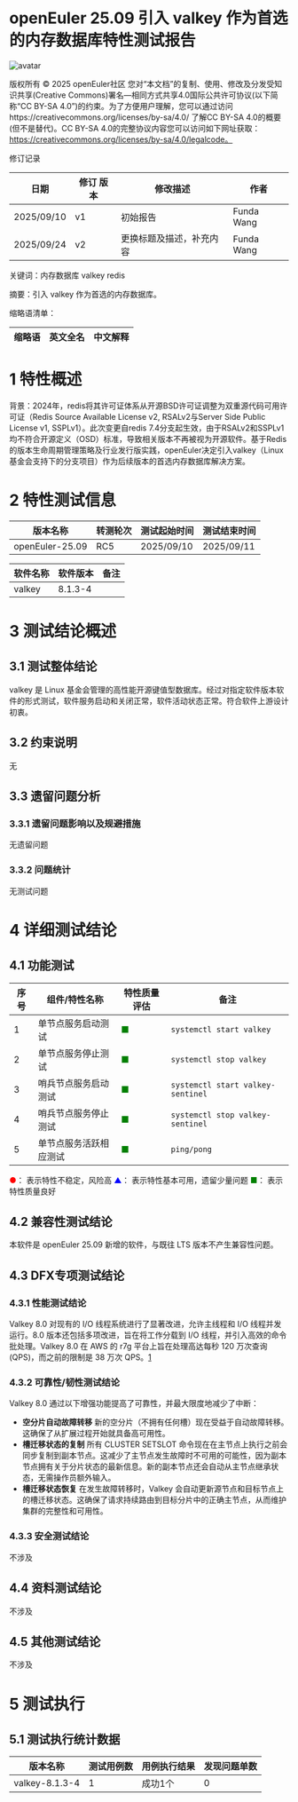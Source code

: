 # openEuler 25.09 引入 valkey 作为首选的内存数据库特性测试报告

![avatar](../../images/openEuler.png)

版权所有 © 2025  openEuler社区
您对“本文档”的复制、使用、修改及分发受知识共享(Creative Commons)署名—相同方式共享4.0国际公共许可协议(以下简称“CC BY-SA 4.0”)的约束。为了方便用户理解，您可以通过访问https://creativecommons.org/licenses/by-sa/4.0/ 了解CC BY-SA 4.0的概要 (但不是替代)。CC BY-SA 4.0的完整协议内容您可以访问如下网址获取：https://creativecommons.org/licenses/by-sa/4.0/legalcode。

修订记录

|日期|修订   版本|修改描述|作者|
| ------------| -------------| -------------------------------------------------------------------------------| --------|
|2025/09/10|v1|初始报告|Funda Wang|
|2025/09/24|v2|更换标题及描述，补充内容|Funda Wang|

关键词：内存数据库 valkey redis

摘要：引入 valkey 作为首选的内存数据库。

缩略语清单：

| 缩略语 | 英文全名                           | 中文解释       |
| --------| ----------| ----------|

# 1     特性概述

背景：2024年，redis将其许可证体系从开源BSD许可证调整为双重源代码可用许可证（Redis Source Available License v2, RSALv2与Server Side Public License v1, SSPLv1）。此次变更自redis 7.4分支起生效，由于RSALv2和SSPLv1均不符合开源定义（OSD）标准，导致相关版本不再被视为开源软件。基于Redis的版本生命周期管理策略及行业发行版实践，openEuler决定引入valkey（Linux 基金会支持下的分支项目）作为后续版本的首选内存数据库解决方案。

# 2     特性测试信息

|版本名称|转测轮次|测试起始时间|测试结束时间|
| --------------------------------------------| --------------| --------------| --------------|
|openEuler-25.09|RC5|2025/09/10|2025/09/11|


| 软件名称 | 软件版本 | 备注          |
| ---------| -------- | ------------- |
| valkey   | 8.1.3-4  |               |


# 3     测试结论概述

## 3.1   测试整体结论

valkey 是 Linux 基金会管理的高性能开源键值型数据库。经过对指定软件版本软件的形式测试，软件服务启动和关闭正常，软件活动状态正常。符合软件上游设计初衷。

## 3.2   约束说明

无

## 3.3   遗留问题分析

### 3.3.1 遗留问题影响以及规避措施

无遗留问题

### 3.3.2 问题统计

无测试问题

# 4 详细测试结论

## 4.1 功能测试

|序号|组件/特性名称|特性质量评估|备注|
|----|-------------|------------|----|
|1|单节点服务启动测试|<font color=green>■</font>|`systemctl start valkey`|
|2|单节点服务停止测试|<font color=green>■</font>|`systemctl stop valkey`|
|3|哨兵节点服务启动测试|<font color=green>■</font>|`systemctl start valkey-sentinel`|
|4|哨兵节点服务停止测试|<font color=green>■</font>|`systemctl stop valkey-sentinel`|
|5|单节点服务活跃相应测试|<font color=green>■</font>|`ping/pong`|

<font color=red>●</font>： 表示特性不稳定，风险高
<font color=blue>▲</font>： 表示特性基本可用，遗留少量问题
<font color=green>■</font>： 表示特性质量良好

## 4.2 兼容性测试结论

本软件是 openEuler 25.09 新增的软件，与既往 LTS 版本不产生兼容性问题。

## 4.3 DFX专项测试结论

### 4.3.1 性能测试结论

Valkey 8.0 对现有的 I/O 线程系统进行了显著改进，允许主线程和 I/O 线程并发运行。8.0 版本还包括多项改进，旨在将工作分载到 I/O 线程，并引入高效的命令批处理。Valkey 8.0 在 AWS 的 r7g 平台上旨在处理高达每秒 120 万次查询 (QPS)，而之前的限制是 38 万次 QPS。[1]

[1]: https://valkey.io/blog/valkey-8-0-0-rc1/

### 4.3.2 可靠性/韧性测试结论

Valkey 8.0 通过以下增强功能提高了可靠性，并最大限度地减少了中断：

- **空分片自动故障转移** 新的空分片（不拥有任何槽）现在受益于自动故障转移。这确保了从扩展过程开始就具备高可用性。
- **槽迁移状态的复制** 所有 CLUSTER SETSLOT 命令现在在主节点上执行之前会同步复制到副本节点。这减少了主节点发生故障时不可用的可能性，因为副本节点拥有关于分片状态的最新信息。新的副本节点还会自动从主节点继承状态，无需操作员额外输入。
- **槽迁移状态恢复** 在发生故障转移时，Valkey 会自动更新源节点和目标节点上的槽迁移状态。这确保了请求持续路由到目标分片中的正确主节点，从而维护集群的完整性和可用性。

### 4.3.3 安全测试结论

不涉及

## 4.4 资料测试结论

不涉及

## 4.5 其他测试结论

不涉及

# 5     测试执行

## 5.1   测试执行统计数据

|版本名称|测试用例数|用例执行结果|发现问题单数|
|--------|----------|------------|------------|
|valkey-8.1.3-4|1|成功1个|0|
